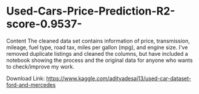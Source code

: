 # Used-Cars-Price-Prediction-R2-score-0.9537-
Content
The cleaned data set contains information of price, transmission, mileage, fuel type, road tax, miles per gallon (mpg), and engine size. I've removed duplicate listings and cleaned the columns, but have included a notebook showing the process and the original data for anyone who wants to check/improve my work.

Download Link: https://www.kaggle.com/adityadesai13/used-car-dataset-ford-and-mercedes
